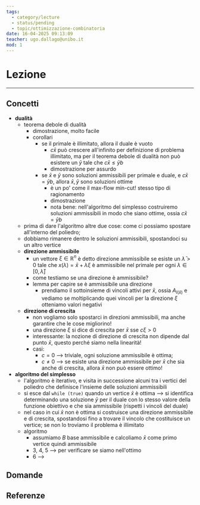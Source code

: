 ```yaml
---
tags:
  - category/lecture
  - status/pending
  - topic/ottimizzazione-combinatoria
date: 16-04-2025 09:13:09
teacher: ugo.dallago@unibo.it
mod: 1
---
```

# Lezione
---
## Concetti
- **dualità**
	- teorema debole di dualità
		- dimostrazione, molto facile
		- corollari
			- se il primale è illimitato, allora il duale è vuoto
				- $c\bar{x}$ può crescere all'infinito per definizione di problema illimitato, ma per il teorema debole di dualità non può esistere un $\bar{y}$ tale che $c\bar{x} \leq \bar{y}b$
				- dimostrazione per assurdo
			- se $\bar{x}$ e $\bar{y}$ sono soluzioni ammissibili per primale e duale, e $c\bar{x} = \bar{y}b$, allora $\bar{x}, \bar{y}$ sono soluzioni ottime
				- è un po' come il max-flow min-cut! stesso tipo di ragionamento
				- dimostrazione
				- nota bene: nell'algoritmo del simplesso costruiremo soluzioni ammissibili in modo che siano ottime, ossia $c\bar{x} = \bar{y}b$
	- prima di dare l'algoritmo altre due cose: come ci possiamo spostare all'interno del poliedro;
	- dobbiamo rimanere dentro le soluzioni ammissibili, spostandoci su un altro vertice
	- **direzione ammissibile**
		- un vettore $\xi \in \mathbb{R}^{n}$ è detto direzione ammissibile se esiste un $\bar{\lambda} > 0$ tale che $x(\lambda) = \bar{x} + \lambda \xi$ è ammissibile nel primale per ogni $\lambda \in [0, \bar{\lambda}]$
		- come testiamo se una direzione è ammissibile?
		- lemma per capire se è ammissibile una direzione
			- prendiamo il sottoinsieme di vincoli attivi per $\bar{x}$, ossia $A_{I(\bar{x})}$ e vediamo se moltiplicando quei vincoli per la direzione $\xi$ otteniamo valori negativi
	- **direzione di crescita**
		- non vogliamo solo spostarci in direzioni ammissibili, ma anche garantire che le cose migliorino!
		- una direzione $\xi$ si dice di crescita per $\bar{x}$ sse $c \xi > 0$
		- interessante: la nozione di direzione di crescita non dipende dal punto $\bar{x}$, questo perché siamo nella linearità!
		- casi:
			- $c = 0$ --> triviale, ogni soluzione ammissibile è ottima;
			- $c \neq 0$ --> se esiste una direzione ammissibile per $\bar{x}$ che sia anche di crescita, allora $\bar{x}$ non può essere ottimo!
- **algoritmo del simplesso**
	- l'algoritmo è iterativo, e visita in successione alcuni tra i vertici del poliedro che definisce l'insieme delle soluzioni ammissibili
	- si esce dal `while (true)` quando un vertice $\bar{x}$ è ottima --> si identifica determinando una soluzione $\bar{y}$ per il duale con lo stesso valore della funzione obiettivo e che sia ammissibile (rispetti i vincoli del duale)
	- nel caso in cui $\bar{x}$ non è ottima si costruisce una direzione ammissibile e di crescita, spostandosi fino a trovare il vincolo che costituisce un vertice; se non lo troviamo il problema è illimitato
	- algoritmo
		- assumiamo $B$ base ammissibile e calcoliamo $\bar{x}$ come primo vertice quindi ammissibile
		- 3, 4, 5 --> per verificare se siamo nell'ottimo
		- 6 --> 

## Domande

## Referenze
